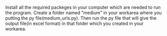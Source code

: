 Install all the required packeges in your computer which are needed to run the program.
Create a folder named "medium" in your workarea where you putting the py file(medium_urls.py).
Then run the py file that will give the output file(in excel format) in that folder which you created in your workarea.
